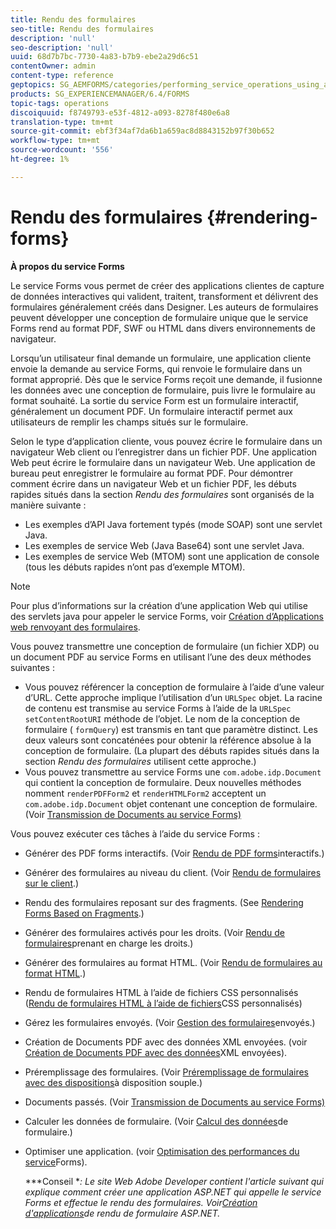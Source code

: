 ```yaml
---
title: Rendu des formulaires
seo-title: Rendu des formulaires
description: 'null'
seo-description: 'null'
uuid: 68d7b7bc-7730-4a83-b7b9-ebe2a29d6c51
contentOwner: admin
content-type: reference
geptopics: SG_AEMFORMS/categories/performing_service_operations_using_apis
products: SG_EXPERIENCEMANAGER/6.4/FORMS
topic-tags: operations
discoiquuid: f8749793-e53f-4812-a093-8278f480e6a8
translation-type: tm+mt
source-git-commit: ebf3f34af7da6b1a659ac8d8843152b97f30b652
workflow-type: tm+mt
source-wordcount: '556'
ht-degree: 1%

---
```



# Rendu des formulaires {#rendering-forms}

**À propos du service Forms**

Le service Forms vous permet de créer des applications clientes de capture de données interactives qui valident, traitent, transforment et délivrent des formulaires généralement créés dans Designer. Les auteurs de formulaires peuvent développer une conception de formulaire unique que le service Forms rend au format PDF, SWF ou HTML dans divers environnements de navigateur.

Lorsqu’un utilisateur final demande un formulaire, une application cliente envoie la demande au service Forms, qui renvoie le formulaire dans un format approprié. Dès que le service Forms reçoit une demande, il fusionne les données avec une conception de formulaire, puis livre le formulaire au format souhaité. La sortie du service Form est un formulaire interactif, généralement un document PDF. Un formulaire interactif permet aux utilisateurs de remplir les champs situés sur le formulaire.

Selon le type d’application cliente, vous pouvez écrire le formulaire dans un navigateur Web client ou l’enregistrer dans un fichier PDF. Une application Web peut écrire le formulaire dans un navigateur Web. Une application de bureau peut enregistrer le formulaire au format PDF. Pour démontrer comment écrire dans un navigateur Web et un fichier PDF, les débuts rapides situés dans la section *Rendu des formulaires* sont organisés de la manière suivante :

* Les exemples d’API Java fortement typés (mode SOAP) sont une servlet Java.
* Les exemples de service Web (Java Base64) sont une servlet Java.
* Les exemples de service Web (MTOM) sont une application de console (tous les débuts rapides n’ont pas d’exemple MTOM).

>[!NOTE]
>
>Pour plus d’informations sur la création d’une application Web qui utilise des servlets java pour appeler le service Forms, voir [Création d’Applications web renvoyant des formulaires](/help/forms/developing/creating-web-applications-renders-forms.md).

Vous pouvez transmettre une conception de formulaire (un fichier XDP) ou un document PDF au service Forms en utilisant l’une des deux méthodes suivantes :

* Vous pouvez référencer la conception de formulaire à l’aide d’une valeur d’URL. Cette approche implique l’utilisation d’un `URLSpec` objet. La racine de contenu est transmise au service Forms à l’aide de la `URLSpec` `setContentRootURI` méthode de l’objet. Le nom de la conception de formulaire ( `formQuery`) est transmis en tant que paramètre distinct. Les deux valeurs sont concaténées pour obtenir la référence absolue à la conception de formulaire. (La plupart des débuts rapides situés dans la section *Rendu des formulaires* utilisent cette approche.)
* Vous pouvez transmettre au service Forms une `com.adobe.idp.Document` qui contient la conception de formulaire. Deux nouvelles méthodes nomment `renderPDFForm2` et `renderHTMLForm2` acceptent un `com.adobe.idp.Document` objet contenant une conception de formulaire. (Voir [Transmission de Documents au service Forms)](/help/forms/developing/passing-documents-forms-service.md)

Vous pouvez exécuter ces tâches à l’aide du service Forms :

* Générer des PDF forms interactifs. (Voir [Rendu de PDF forms](/help/forms/developing/rendering-interactive-pdf-forms.md)interactifs.)
* Générer des formulaires au niveau du client. (Voir [Rendu de formulaires sur le client](/help/forms/developing/rendering-forms-client.md).)
* Rendu des formulaires reposant sur des fragments. (See [Rendering Forms Based on Fragments](/help/forms/developing/rendering-forms-based-fragments.md).)
* Générer des formulaires activés pour les droits. (Voir [Rendu de formulaires](/help/forms/developing/rendering-rights-enabled-forms.md)prenant en charge les droits.)
* Générer des formulaires au format HTML. (Voir [Rendu de formulaires au format HTML](/help/forms/developing/rendering-forms-html.md).)
* Rendu de formulaires HTML à l’aide de fichiers CSS personnalisés ([Rendu de formulaires HTML à l’aide de fichiers](/help/forms/developing/rendering-html-forms-using-custom.md)CSS personnalisés)
* Gérez les formulaires envoyés. (Voir [Gestion des formulaires](/help/forms/developing/handling-submitted-forms.md)envoyés.)
* Création de Documents PDF avec des données XML envoyées. (voir [Création de Documents PDF avec des données](/help/forms/developing/creating-pdf-documents-submitted-xml.md)XML envoyées).
* Préremplissage des formulaires. (Voir [Préremplissage de formulaires avec des dispositions](/help/forms/developing/prepopulating-forms-flowable-layouts.md)à disposition souple.)
* Documents passés. (Voir [Transmission de Documents au service Forms)](/help/forms/developing/passing-documents-forms-service.md)
* Calculer les données de formulaire. (Voir [Calcul des données](/help/forms/developing/calculating-form-data.md)de formulaire.)
* Optimiser une application. (voir [Optimisation des performances du service](/help/forms/developing/optimizing-performance-forms-service.md)Forms).

   ***Conseil **: Le site Web Adobe Developer contient l&#39;article suivant qui explique comment créer une application ASP.NET qui appelle le service Forms et effectue le rendu des formulaires. Voir[Création d&#39;applications](https://www.adobe.com/devnet/livecycle/articles/asp_net.html)de rendu de formulaire ASP.NET.*

